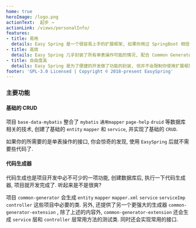 ```yaml
---
home: true
heroImage: /logo.png
actionText:  起步 →
actionLink: /views/personalInfo/
features:
- title: 易用
  details: Easy Spring 是一个很容易上手的扩展框架, 如果你用过 SpringBoot 相信你会很快上手.
- title: 高效
  details: Easy Spring 几乎封装了所有单表操作可能的情况, 配合 Common Generator 代码生成器, 几乎可以实现 0 编码.
- title: 自由度高
  details: Easy Spring 是为了便捷的开发做了功能的封装, 但并不会限制你使用扩展框架.
footer: 'GPL-3.0 Licensed | Copyright © 2018-present EasySpring'
---
```


### 主要功能
#### 基础的 CRUD 

项目 `base-data-mybatis` 整合了 `mybatis` `通用mapper` `page-help` `druid` 等数据库相关的技术, 
创建了基础的 `entity` `mapper` 和 `service`, 并实现了基础的 `CRUD`. 

如果你的所需要的是单表操作的接口, 你会惊奇的发现, 使用 `EasySpring` 后就不需要些代码了.

#### 代码生成器

代码生成也是项目开发中必不可少的一项功能, 创建数据库后, 执行一下代码生成器, 项目就开发完成了. 听起来是不是很爽?

项目 `common-generator` 会生成 `entity` `mapper` `mapper.xml` `service` `serviceImp` `controller` 这些项目中必要的类.
另外, 还提供了另一个更强大的生成器 `common-generator-extension` , 除了上述的内容外, `common-generator-extension` 还会生成 
`service` 层和 `controller` 层常用方法的测试类. 同时还会实现常用的接口.